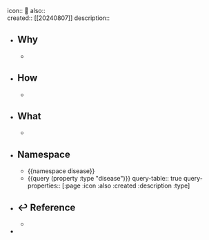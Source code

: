 icon:: 📄
also::  
created:: [[20240807]]
description::

- ## Why
  -
- ## How
  -
- ## What
  -
- ## Namespace
  - {{namespace disease}}
  - {{query (property :type "disease")}}
    query-table:: true
    query-properties:: [:page :icon :also :created :description :type]
- ## ↩ Reference
  -
-